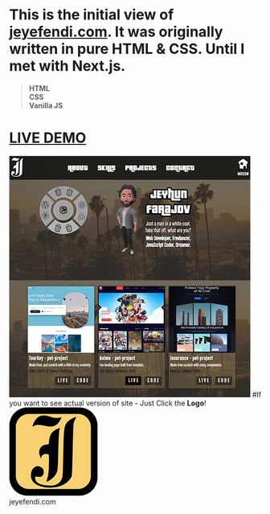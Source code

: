 # This is the initial view of [jeyefendi.com](https://jeyefendi.com). It was originally written in pure HTML & CSS. Until I met with Next.js.
><b>HTML <br>CSS <br>Vanilla JS</b>
# [LIVE DEMO](https://jeyefendi.github.io/jeyefendi_1.0/)
![Logo](./COVER.webp)
#If you want to see actual version of site - Just Click the <b>Logo</b>!
[![Logo](./jf-logo.png)](https://jeyefendi.com)<br>jeyefendi.com
